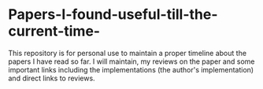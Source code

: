 # Papers-I-found-useful-till-the-current-time-
This repository is for personal use to maintain a proper timeline about the papers I have read so far. I will maintain, my reviews on the paper and some important links including the implementations (the author's implementation) and direct links to reviews. 
